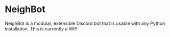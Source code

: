 # NeighBot
NeighBot is a modular, extensible Discord bot that is usable with any Python installation. This is currently a WIP.
